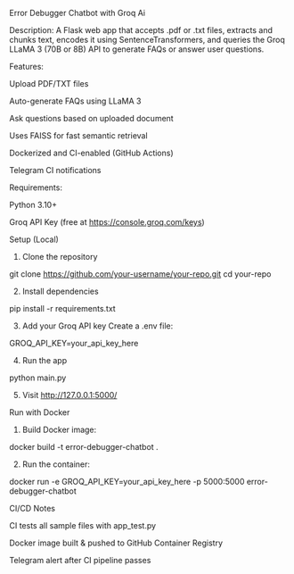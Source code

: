 Error Debugger Chatbot with Groq Ai

Description:
A Flask web app that accepts .pdf or .txt files, extracts and chunks text, encodes it using SentenceTransformers, and queries the Groq LLaMA 3 (70B or 8B) API to generate FAQs or answer user questions.


Features:

Upload PDF/TXT files

Auto-generate FAQs using LLaMA 3

Ask questions based on uploaded document

Uses FAISS for fast semantic retrieval

Dockerized and CI-enabled (GitHub Actions)

Telegram CI notifications



Requirements:

Python 3.10+

Groq API Key (free at https://console.groq.com/keys)




Setup (Local)

1. Clone the repository

git clone https://github.com/your-username/your-repo.git
cd your-repo


2. Install dependencies

pip install -r requirements.txt


3. Add your Groq API key
Create a .env file:

GROQ_API_KEY=your_api_key_here


4. Run the app

python main.py


5. Visit
http://127.0.0.1:5000/






Run with Docker

1. Build Docker image:

docker build -t error-debugger-chatbot .


2. Run the container:

docker run -e GROQ_API_KEY=your_api_key_here -p 5000:5000 error-debugger-chatbot





CI/CD Notes

CI tests all sample files with app_test.py

Docker image built & pushed to GitHub Container Registry

Telegram alert after CI pipeline passes
